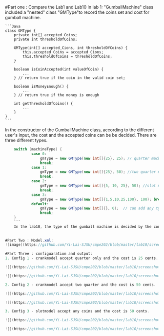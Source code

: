 #Part one : Compare the Lab1 and Lab10
In lab 1: "GumballMachine" class included a "nested" class "GMType"to record the coins set and cost for gumball machine.

    ```Java
    class GMType {
        private int[] accepted_Coins;
        private int thresholdOfCoins;

        GMType(int[] accepted_Cions, int thresholdOfCoins) {
            this.accepted_Coins = accepted_Cions;
            this.thresholdOfCoins = thresholdOfCoins;
        }

        boolean isCoinAccepted(int valueOfCoin) {
            ...
        } // return true if the coin in the valid coin set;

        boolean isMoneyEnough() {
            ...
        } // return true if the money is enough
        
        int getThresholdOfCoins() {
            ...
        }
    }
    ```
    
In the constructor of the GumballMachine class, according to the different user's input, the cost and the accepted coins can be be decided. There are three different types.
```Java
    switch (machineType) {
            case 0:
                gmType = new GMType(new int[]{25}, 25); // quarter machine
                break;
            case 1:
                gmType = new GMType(new int[]{25}, 50); //two quarter machine
                break;
            case 2:
                gmType = new GMType(new int[]{5, 10, 25}, 50); //slot machine
                break;
            case 3:
                gmType = new GMType(new int[]{1,5,10,25,100}, 100); break;                       
            default:
                gmType = new GMType(new int[]{}, 0);  // can add any types here
                break;
    }
    ```
    In the lab10, the type of the gumball machine is decided by the configuration before the main start to run. The whole procedure is intervened by the .aj file. 
    
    
#Part Two : Model.xml:
![image](https://github.com/Yi-Lai-SJSU/cmpe202/blob/master/lab10/screenshot%2Brun-result/model.png)

#Part Three : configuaration and output:
1. Config 1 - crankmodel accept quarter only and the cost is 25 cents.

![](https://github.com/Yi-Lai-SJSU/cmpe202/blob/master/lab10/screenshot%2Brun-result/config%201%20-%20crank%20one%20quarter%20-%20cost%2025.png)

![](https://github.com/Yi-Lai-SJSU/cmpe202/blob/master/lab10/screenshot%2Brun-result/config%201%20-%20crank%20one%20quarter%20-%20cost%2025%20-%20result.png)

2. Config 2 - crankmodel accept two quarter and the cost is 50 cents.

![](https://github.com/Yi-Lai-SJSU/cmpe202/blob/master/lab10/screenshot%2Brun-result/config%202%20-%20crank%20two%20quarter%20-%20cost%2050.png)

![](https://github.com/Yi-Lai-SJSU/cmpe202/blob/master/lab10/screenshot%2Brun-result/config%202%20-%20crank%20two%20quarter%20-%20cost%2050%20-%20result.png)

3. Config 3 - slotmodel accept any coins and the cost is 50 cents.

![](https://github.com/Yi-Lai-SJSU/cmpe202/blob/master/lab10/screenshot%2Brun-result/config%203%20-%20slot%20any%20coins%20-%20cost%2050.png)

![](https://github.com/Yi-Lai-SJSU/cmpe202/blob/master/lab10/screenshot%2Brun-result/config%203%20-%20slot%20any%20coins%20-%20cost%2050%20-%20result.png)


